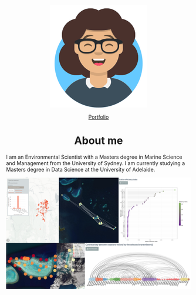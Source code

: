 <p align="center">
    <img src = "assets/img/portfolio/avataaars.png">
</p>

<p align="center">
    <a href="https://fmaron.github.io/fmaron/" target="_blank">Portfolio</a>
</p>

<h1 align="center"> About me </h1>

I am an Environmental Scientist with a Masters degree in Marine Science and Management from the University of Sydney. I am currently studying a Masters degree in Data Science at the University of Adelaide.


![](assets/img/portfolio/banner.png)
